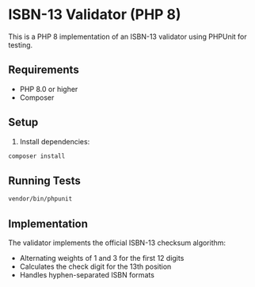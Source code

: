 # ISBN-13 Validator (PHP 8)

This is a PHP 8 implementation of an ISBN-13 validator using PHPUnit for testing.

## Requirements

- PHP 8.0 or higher
- Composer

## Setup

1. Install dependencies:
```bash
composer install
```

## Running Tests

```bash
vendor/bin/phpunit
```

## Implementation

The validator implements the official ISBN-13 checksum algorithm:
- Alternating weights of 1 and 3 for the first 12 digits
- Calculates the check digit for the 13th position
- Handles hyphen-separated ISBN formats

